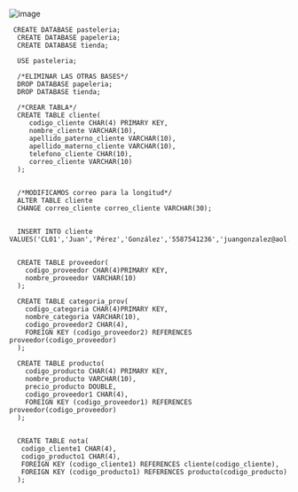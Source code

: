![image](https://github.com/escuelaDeCodigoMargaritaMaza/Base_de_Datos/assets/91554777/45cad88d-d460-4c04-aadd-1af9ddedb787)


     CREATE DATABASE pasteleria;
      CREATE DATABASE papeleria;
      CREATE DATABASE tienda;
      
      USE pasteleria;
      
      /*ELIMINAR LAS OTRAS BASES*/ 
      DROP DATABASE papeleria;
      DROP DATABASE tienda;
      
      /*CREAR TABLA*/
      CREATE TABLE cliente(
         codigo_cliente CHAR(4) PRIMARY KEY,
         nombre_cliente VARCHAR(10),
         apellido_paterno_cliente VARCHAR(10),
         apellido_materno_cliente VARCHAR(10),
         telefono_cliente CHAR(10),
         correo_cliente VARCHAR(10)	
      );
      
      
      /*MODIFICAMOS correo para la longitud*/
      ALTER TABLE cliente 
      CHANGE correo_cliente correo_cliente VARCHAR(30);
      
      
      INSERT INTO cliente VALUES('CL01','Juan','Pérez','González','5587541236','juangonzalez@aol.com');
      
      
      CREATE TABLE proveedor(
        codigo_proveedor CHAR(4)PRIMARY KEY,
        nombre_proveedor VARCHAR(10)
      );
      
      CREATE TABLE categoria_prov(
        codigo_categoria CHAR(4)PRIMARY KEY,
        nombre_categoria VARCHAR(10),
        codigo_proveedor2 CHAR(4),
        FOREIGN KEY (codigo_proveedor2) REFERENCES proveedor(codigo_proveedor)
      );
      
      CREATE TABLE producto(
        codigo_producto CHAR(4) PRIMARY KEY,
        nombre_producto VARCHAR(10),
        precio_producto DOUBLE,
        codigo_proveedor1 CHAR(4),
        FOREIGN KEY (codigo_proveedor1) REFERENCES proveedor(codigo_proveedor)
      );
      
      
      CREATE TABLE nota(
       codigo_cliente1 CHAR(4),
       codigo_producto1 CHAR(4),
       FOREIGN KEY (codigo_cliente1) REFERENCES cliente(codigo_cliente),
       FOREIGN KEY (codigo_producto1) REFERENCES producto(codigo_producto)
      );



